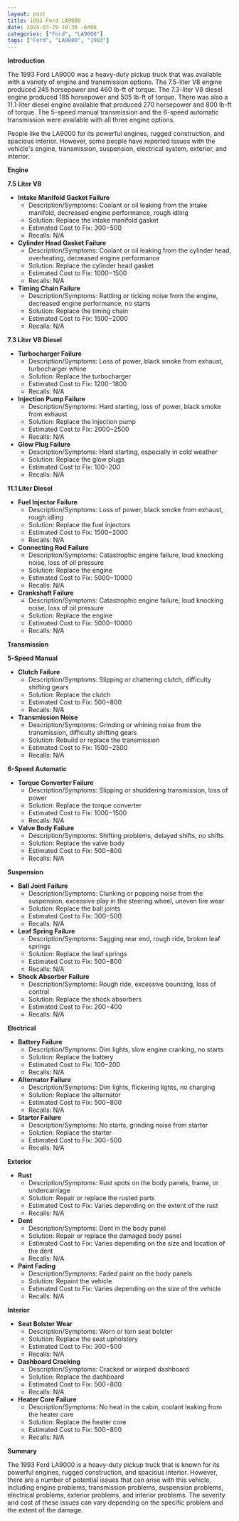 ```yaml
---
layout: post
title: 1993 Ford LA9000
date: 2024-03-29 10:36 -0400
categories: ["Ford", "LA9000"]
tags: ["Ford", "LA9000", "1993"]
---
```

**Introduction**

The 1993 Ford LA9000 was a heavy-duty pickup truck that was available with a variety of engine and transmission options. The 7.5-liter V8 engine produced 245 horsepower and 460 lb-ft of torque. The 7.3-liter V8 diesel engine produced 185 horsepower and 505 lb-ft of torque. There was also a 11.1-liter diesel engine available that produced 270 horsepower and 800 lb-ft of torque. The 5-speed manual transmission and the 6-speed automatic transmission were available with all three engine options.

People like the LA9000 for its powerful engines, rugged construction, and spacious interior. However, some people have reported issues with the vehicle's engine, transmission, suspension, electrical system, exterior, and interior.

**Engine**

**7.5 Liter V8**

* **Intake Manifold Gasket Failure**
    * Description/Symptoms: Coolant or oil leaking from the intake manifold, decreased engine performance, rough idling
    * Solution: Replace the intake manifold gasket
    * Estimated Cost to Fix: $300-$500
    * Recalls: N/A
* **Cylinder Head Gasket Failure**
    * Description/Symptoms: Coolant or oil leaking from the cylinder head, overheating, decreased engine performance
    * Solution: Replace the cylinder head gasket
    * Estimated Cost to Fix: $1000-$1500
    * Recalls: N/A
* **Timing Chain Failure**
    * Description/Symptoms: Rattling or ticking noise from the engine, decreased engine performance, no starts
    * Solution: Replace the timing chain
    * Estimated Cost to Fix: $1500-$2000
    * Recalls: N/A

**7.3 Liter V8 Diesel**

* **Turbocharger Failure**
    * Description/Symptoms: Loss of power, black smoke from exhaust, turbocharger whine
    * Solution: Replace the turbocharger
    * Estimated Cost to Fix: $1200-$1800
    * Recalls: N/A
* **Injection Pump Failure**
    * Description/Symptoms: Hard starting, loss of power, black smoke from exhaust
    * Solution: Replace the injection pump
    * Estimated Cost to Fix: $2000-$2500
    * Recalls: N/A
* **Glow Plug Failure**
    * Description/Symptoms: Hard starting, especially in cold weather
    * Solution: Replace the glow plugs
    * Estimated Cost to Fix: $100-$200
    * Recalls: N/A

**11.1 Liter Diesel**

* **Fuel Injector Failure**
    * Description/Symptoms: Loss of power, black smoke from exhaust, rough idling
    * Solution: Replace the fuel injectors
    * Estimated Cost to Fix: $1500-$2000
    * Recalls: N/A
* **Connecting Rod Failure**
    * Description/Symptoms: Catastrophic engine failure, loud knocking noise, loss of oil pressure
    * Solution: Replace the engine
    * Estimated Cost to Fix: $5000-$10000
    * Recalls: N/A
* **Crankshaft Failure**
    * Description/Symptoms: Catastrophic engine failure, loud knocking noise, loss of oil pressure
    * Solution: Replace the engine
    * Estimated Cost to Fix: $5000-$10000
    * Recalls: N/A

**Transmission**

**5-Speed Manual**

* **Clutch Failure**
    * Description/Symptoms: Slipping or chattering clutch, difficulty shifting gears
    * Solution: Replace the clutch
    * Estimated Cost to Fix: $500-$800
    * Recalls: N/A
* **Transmission Noise**
    * Description/Symptoms: Grinding or whining noise from the transmission, difficulty shifting gears
    * Solution: Rebuild or replace the transmission
    * Estimated Cost to Fix: $1500-$2500
    * Recalls: N/A

**6-Speed Automatic**

* **Torque Converter Failure**
    * Description/Symptoms: Slipping or shuddering transmission, loss of power
    * Solution: Replace the torque converter
    * Estimated Cost to Fix: $1000-$1500
    * Recalls: N/A
* **Valve Body Failure**
    * Description/Symptoms: Shifting problems, delayed shifts, no shifts
    * Solution: Replace the valve body
    * Estimated Cost to Fix: $500-$800
    * Recalls: N/A

**Suspension**

* **Ball Joint Failure**
    * Description/Symptoms: Clunking or popping noise from the suspension, excessive play in the steering wheel, uneven tire wear
    * Solution: Replace the ball joints
    * Estimated Cost to Fix: $300-$500
    * Recalls: N/A
* **Leaf Spring Failure**
    * Description/Symptoms: Sagging rear end, rough ride, broken leaf springs
    * Solution: Replace the leaf springs
    * Estimated Cost to Fix: $500-$800
    * Recalls: N/A
* **Shock Absorber Failure**
    * Description/Symptoms: Rough ride, excessive bouncing, loss of control
    * Solution: Replace the shock absorbers
    * Estimated Cost to Fix: $200-$400
    * Recalls: N/A

**Electrical**

* **Battery Failure**
    * Description/Symptoms: Dim lights, slow engine cranking, no starts
    * Solution: Replace the battery
    * Estimated Cost to Fix: $100-$200
    * Recalls: N/A
* **Alternator Failure**
    * Description/Symptoms: Dim lights, flickering lights, no charging
    * Solution: Replace the alternator
    * Estimated Cost to Fix: $500-$800
    * Recalls: N/A
* **Starter Failure**
    * Description/Symptoms: No starts, grinding noise from starter
    * Solution: Replace the starter
    * Estimated Cost to Fix: $300-$500
    * Recalls: N/A

**Exterior**

* **Rust**
    * Description/Symptoms: Rust spots on the body panels, frame, or undercarriage
    * Solution: Repair or replace the rusted parts
    * Estimated Cost to Fix: Varies depending on the extent of the rust
    * Recalls: N/A
* **Dent**
    * Description/Symptoms: Dent in the body panel
    * Solution: Repair or replace the damaged body panel
    * Estimated Cost to Fix: Varies depending on the size and location of the dent
    * Recalls: N/A
* **Paint Fading**
    * Description/Symptoms: Faded paint on the body panels
    * Solution: Repaint the vehicle
    * Estimated Cost to Fix: Varies depending on the size of the vehicle
    * Recalls: N/A

**Interior**

* **Seat Bolster Wear**
    * Description/Symptoms: Worn or torn seat bolster
    * Solution: Replace the seat upholstery
    * Estimated Cost to Fix: $300-$500
    * Recalls: N/A
* **Dashboard Cracking**
    * Description/Symptoms: Cracked or warped dashboard
    * Solution: Replace the dashboard
    * Estimated Cost to Fix: $500-$800
    * Recalls: N/A
* **Heater Core Failure**
    * Description/Symptoms: No heat in the cabin, coolant leaking from the heater core
    * Solution: Replace the heater core
    * Estimated Cost to Fix: $500-$800
    * Recalls: N/A

**Summary**

The 1993 Ford LA9000 is a heavy-duty pickup truck that is known for its powerful engines, rugged construction, and spacious interior. However, there are a number of potential issues that can arise with this vehicle, including engine problems, transmission problems, suspension problems, electrical problems, exterior problems, and interior problems. The severity and cost of these issues can vary depending on the specific problem and the extent of the damage.
